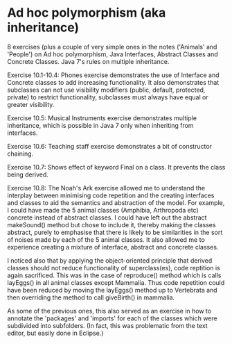 <h1>Ad hoc polymorphism (aka inheritance)</h1>

8 exercises (plus a couple of very simple ones in the notes ('Animals' and 'People') on Ad hoc polymorphism, Java Interfaces, Abstract Classes and Concrete Classes. Java 7's rules on multiple inheritance.


Exercise 10.1-10.4:
Phones exercise demonstrates the use of Interface and Concrete classes to add increasing
functionality. It also demonstrates that subclasses can not use visibility modifiers
(public, default, protected, private) to restrict functionality, subclasses must always have equal or greater visibility.

Exercise 10.5:
Musical Instruments exercise demonstrates multiple inheritance, which is possible in Java 7 only
when inheriting from interfaces.

Exercise 10.6:
Teaching staff exercise demonstrates a bit of constructor chaining.

Exercise 10.7:
Shows effect of keyword Final on a class. It prevents the class being derived.

Exercise 10.8:
The Noah's Ark exercise allowed me to understand the interplay between minimising code repetition and the creating interfaces and classes to aid the semantics and abstraction of
the model.
For example, I could have made the 5 animal classes (Amphibia, Arthropoda etc) concrete instead of abstract classes. I could have left out the abstract makeSound() method but
chose to include it, thereby making the classes abstract, purely to emphasise that there is likely to be similarities in the sort of noises made by each of the 5 animal classes.
It also allowed me to experience creating a mixture of interface, abstract and concrete classes.

I noticed also that by applying the object-oriented principle that derived classes should not reduce functionality of superclass(es), code reptition is again sacrificed. This was in the
case of reproduce() method which is calls layEggs() in all animal classes except Mammalia.
Thus code repetition could have been reduced by moving the layEggs() method up to Vertebrata
and then overriding the method to call giveBirth() in mammalia.

As some of the previous ones, this also served as an exercise in how to annotate the 'packages' and 'imports' for each of the classes which were subdivided into subfolders.
(In fact, this was problematic from the text editor, but easily done in Eclipse.)
